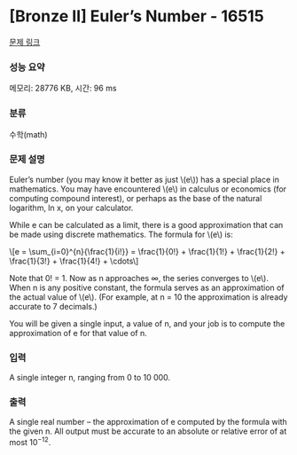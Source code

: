 # [Bronze II] Euler’s Number - 16515 

[문제 링크](https://www.acmicpc.net/problem/16515) 

### 성능 요약

메모리: 28776 KB, 시간: 96 ms

### 분류

수학(math)

### 문제 설명

<p>Euler’s number (you may know it better as just \(e\)) has a special place in mathematics. You may have encountered \(e\) in calculus or economics (for computing compound interest), or perhaps as the base of the natural logarithm, ln x, on your calculator.</p>

<p>While e can be calculated as a limit, there is a good approximation that can be made using discrete mathematics. The formula for \(e\) is:</p>

<p>\[e = \sum_{i=0}^{n}{\frac{1}{i!}} = \frac{1}{0!} + \frac{1}{1!} + \frac{1}{2!} + \frac{1}{3!} + \frac{1}{4!} + \cdots\]</p>

<p>Note that 0! = 1. Now as n approaches ∞, the series converges to \(e\). When n is any positive constant, the formula serves as an approximation of the actual value of \(e\). (For example, at n = 10 the approximation is already accurate to 7 decimals.)</p>

<p>You will be given a single input, a value of n, and your job is to compute the approximation of e for that value of n.</p>

### 입력 

 <p>A single integer n, ranging from 0 to 10 000.</p>

### 출력 

 <p>A single real number – the approximation of e computed by the formula with the given n. All output must be accurate to an absolute or relative error of at most 10<sup>−12</sup>.</p>

